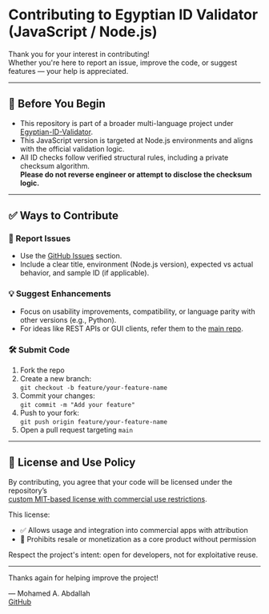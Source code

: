 # Contributing to Egyptian ID Validator (JavaScript / Node.js)

Thank you for your interest in contributing!  
Whether you're here to report an issue, improve the code, or suggest features — your help is appreciated.

---

## 📌 Before You Begin

- This repository is part of a broader multi-language project under [Egyptian-ID-Validator](https://github.com/MohamedAAbdallah/Egyptian-ID-Validator).
- This JavaScript version is targeted at Node.js environments and aligns with the official validation logic.
- All ID checks follow verified structural rules, including a private checksum algorithm.  
  **Please do not reverse engineer or attempt to disclose the checksum logic.**

---

## ✅ Ways to Contribute

### 🐞 Report Issues

- Use the [GitHub Issues](https://github.com/MohamedAAbdallah/Egyptian-ID-Validator-Npm/issues) section.
- Include a clear title, environment (Node.js version), expected vs actual behavior, and sample ID (if applicable).

### 💡 Suggest Enhancements

- Focus on usability improvements, compatibility, or language parity with other versions (e.g., Python).
- For ideas like REST APIs or GUI clients, refer them to the [main repo](https://github.com/MohamedAAbdallah/Egyptian-ID-Validator).

### 🛠 Submit Code

1. Fork the repo
2. Create a new branch:  
   `git checkout -b feature/your-feature-name`
3. Commit your changes:  
   `git commit -m "Add your feature"`
4. Push to your fork:  
   `git push origin feature/your-feature-name`
5. Open a pull request targeting `main`

---

## 🔐 License and Use Policy

By contributing, you agree that your code will be licensed under the repository’s  
[custom MIT-based license with commercial use restrictions](LICENSE.md).

This license:

- ✅ Allows usage and integration into commercial apps with attribution
- 🚫 Prohibits resale or monetization as a core product without permission

Respect the project's intent: open for developers, not for exploitative reuse.

---

Thanks again for helping improve the project!

— Mohamed A. Abdallah  
[GitHub](https://github.com/MohamedAAbdallah)
